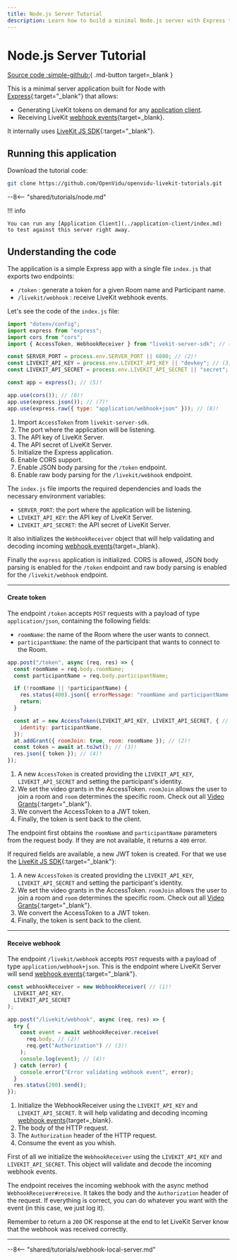 ```yaml
---
title: Node.js Server Tutorial
description: Learn how to build a minimal Node.js server with Express to generate LiveKit tokens and receive webhook events using the LiveKit JS SDK.
---
```


# Node.js Server Tutorial

[Source code :simple-github:](https://github.com/OpenVidu/openvidu-livekit-tutorials/tree/master/application-server/node){ .md-button target=\_blank }

This is a minimal server application built for Node with [Express](https://expressjs.com/){:target="\_blank"} that allows:

- Generating LiveKit tokens on demand for any [application client](../application-client/index.md).
- Receiving LiveKit [webhook events](https://docs.livekit.io/realtime/server/webhooks/){target=\_blank}.

It internally uses [LiveKit JS SDK](https://docs.livekit.io/server-sdk-js){:target="\_blank"}.

## Running this application

Download the tutorial code:

```bash
git clone https://github.com/OpenVidu/openvidu-livekit-tutorials.git
```

--8<-- "shared/tutorials/node.md"

!!! info

    You can run any [Application Client](../application-client/index.md) to test against this server right away.

## Understanding the code

The application is a simple Express app with a single file `index.js` that exports two endpoints:

- `/token` : generate a token for a given Room name and Participant name.
- `/livekit/webhook` : receive LiveKit webhook events.

Let's see the code of the `index.js` file:

```javascript title="<a href='https://github.com/OpenVidu/openvidu-livekit-tutorials/blob/master/application-server/node/index.js#L1-L14' target='_blank'>index.js</a>" linenums="1"
import "dotenv/config";
import express from "express";
import cors from "cors";
import { AccessToken, WebhookReceiver } from "livekit-server-sdk"; // (1)!

const SERVER_PORT = process.env.SERVER_PORT || 6080; // (2)!
const LIVEKIT_API_KEY = process.env.LIVEKIT_API_KEY || "devkey"; // (3)!
const LIVEKIT_API_SECRET = process.env.LIVEKIT_API_SECRET || "secret"; // (4)!

const app = express(); // (5)!

app.use(cors()); // (6)!
app.use(express.json()); // (7)!
app.use(express.raw({ type: "application/webhook+json" })); // (8)!
```

1. Import `AccessToken` from `livekit-server-sdk`.
2. The port where the application will be listening.
3. The API key of LiveKit Server.
4. The API secret of LiveKit Server.
5. Initialize the Express application.
6. Enable CORS support.
7. Enable JSON body parsing for the `/token` endpoint.
8. Enable raw body parsing for the `/livekit/webhook` endpoint.

The `index.js` file imports the required dependencies and loads the necessary environment variables:

- `SERVER_PORT`: the port where the application will be listening.
- `LIVEKIT_API_KEY`: the API key of LiveKit Server.
- `LIVEKIT_API_SECRET`: the API secret of LiveKit Server.

It also initializes the `WebhookReceiver` object that will help validating and decoding incoming [webhook events](https://docs.livekit.io/realtime/server/webhooks/){target=\_blank}.

Finally the `express` application is initialized. CORS is allowed, JSON body parsing is enabled for the `/token` endpoint and raw body parsing is enabled for the `/livekit/webhook` endpoint.

---

#### Create token

The endpoint `/token` accepts `POST` requests with a payload of type `application/json`, containing the following fields:

- `roomName`: the name of the Room where the user wants to connect.
- `participantName`: the name of the participant that wants to connect to the Room.

```javascript title="<a href='https://github.com/OpenVidu/openvidu-livekit-tutorials/blob/master/application-server/node/index.js#L16-L31' target='_blank'>index.js</a>" linenums="16"
app.post("/token", async (req, res) => {
  const roomName = req.body.roomName;
  const participantName = req.body.participantName;

  if (!roomName || !participantName) {
    res.status(400).json({ errorMessage: "roomName and participantName are required" });
    return;
  }

  const at = new AccessToken(LIVEKIT_API_KEY, LIVEKIT_API_SECRET, { // (1)!
    identity: participantName,
  });
  at.addGrant({ roomJoin: true, room: roomName }); // (2)!
  const token = await at.toJwt(); // (3)!
  res.json({ token }); // (4)!
});
```

1. A new `AccessToken` is created providing the `LIVEKIT_API_KEY`, `LIVEKIT_API_SECRET` and setting the participant's identity.
2. We set the video grants in the AccessToken. `roomJoin` allows the user to join a room and `room` determines the specific room. Check out all [Video Grants](https://docs.livekit.io/realtime/concepts/authentication/#Video-grant){:target="\_blank"}.
3. We convert the AccessToken to a JWT token.
4. Finally, the token is sent back to the client.

The endpoint first obtains the `roomName` and `participantName` parameters from the request body. If they are not available, it returns a `400` error.

If required fields are available, a new JWT token is created. For that we use the [LiveKit JS SDK](https://docs.livekit.io/server-sdk-js){:target="\_blank"}:

1. A new `AccessToken` is created providing the `LIVEKIT_API_KEY`, `LIVEKIT_API_SECRET` and setting the participant's identity.
2. We set the video grants in the AccessToken. `roomJoin` allows the user to join a room and `room` determines the specific room. Check out all [Video Grants](https://docs.livekit.io/realtime/concepts/authentication/#Video-grant){:target="\_blank"}.
3. We convert the AccessToken to a JWT token.
4. Finally, the token is sent back to the client.

---

#### Receive webhook

The endpoint `/livekit/webhook` accepts `POST` requests with a payload of type `application/webhook+json`. This is the endpoint where LiveKit Server will send [webhook events](https://docs.livekit.io/realtime/server/webhooks/#Events){:target="\_blank"}.

```javascript title="<a href='https://github.com/OpenVidu/openvidu-livekit-tutorials/blob/master/application-server/node/index.js#L33-L49' target='_blank'>index.js</a>" linenums="33"
const webhookReceiver = new WebhookReceiver( // (1)!
  LIVEKIT_API_KEY,
  LIVEKIT_API_SECRET
);

app.post("/livekit/webhook", async (req, res) => {
  try {
    const event = await webhookReceiver.receive(
      req.body, // (2)!
      req.get("Authorization") // (3)!
    );
    console.log(event); // (4)!
  } catch (error) {
    console.error("Error validating webhook event", error);
  }
  res.status(200).send();
});
```

1. Initialize the WebhookReceiver using the `LIVEKIT_API_KEY` and `LIVEKIT_API_SECRET`. It will help validating and decoding incoming [webhook events](https://docs.livekit.io/realtime/server/webhooks/){target=\_blank}.
2. The body of the HTTP request.
3. The `Authorization` header of the HTTP request.
4. Consume the event as you whish.

First of all we initialize the `WebhookReceiver` using the `LIVEKIT_API_KEY` and `LIVEKIT_API_SECRET`. This object will validate and decode the incoming webhook events.

The endpoint receives the incoming webhook with the async method `WebhookReceiver#receive`. It takes the body and the `Authorization` header of the request. If everything is correct, you can do whatever you want with the event (in this case, we just log it).

Remember to return a `200` OK response at the end to let LiveKit Server know that the webhook was received correctly.

---

--8<-- "shared/tutorials/webhook-local-server.md"

<br>
